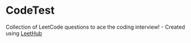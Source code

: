 # CodeTest
Collection of LeetCode questions to ace the coding interview! - Created using [LeetHub](https://github.com/QasimWani/LeetHub)
